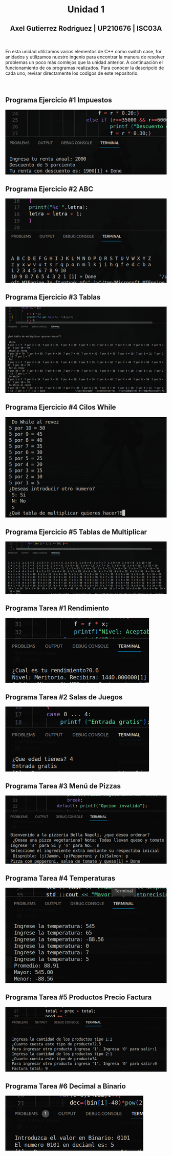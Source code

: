 # <center>Unidad 1</center>
## <center> Axel Gutierrez Rodriguez  |  UP210676 | ISC03A </center>
<br><br>
En esta unidad utilizamos varios elementos de C++ como switch case, for anidados y utilizamos nuestro ingenio para encontrar la manera de resolver problemas un poco más comlejos que la unidad anterior. 
A continuación el funcionamiento de os programas realizados. Para conocer la descripció de cada uno, revisar directamente los codigos de este repositorio.   
<br>  <br>
## Programa Ejercicio #1 **Impuestos**
![My Image](Imagenes/screenshot1.png)
## Programa Ejercicio #2 **ABC**
![My Image](Imagenes/screenshot2.png)
## Programa Ejercicio #3 **Tablas**
![My Image](Imagenes/screenshot3.png)
## Programa Ejercicio #4 **Cilos While**
![My Image](Imagenes/screenshot4.png)
## Programa Ejercicio #5 **Tablas de Multiplicar**
![My Image](Imagenes/screenshot5.png)
## Programa Tarea #1 **Rendimiento**
![My Image](Imagenes/screenshot6.png)
## Programa Tarea #2 **Salas de Juegos**
![My Image](Imagenes/screenshot7.png)
## Programa Tarea #3 **Menú de Pizzas**
![My Image](Imagenes/screenshot8.png)
## Programa Tarea #4 **Temperaturas**
![My Image](Imagenes/screenshot9.png)
## Programa Tarea #5 **Productos Precio Factura**
![My Image](Imagenes/screenshot10.png)
## Programa Tarea #6 **Decimal a Binario**
![My Image](Imagenes/screenshot11.png)

